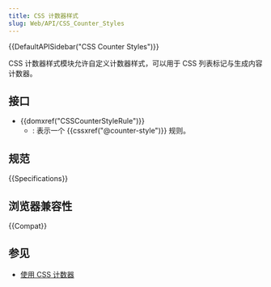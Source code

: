 ```yaml
---
title: CSS 计数器样式
slug: Web/API/CSS_Counter_Styles
---
```


{{DefaultAPISidebar("CSS Counter Styles")}}

CSS 计数器样式模块允许自定义计数器样式，可以用于 CSS 列表标记与生成内容计数器。

## 接口

- {{domxref("CSSCounterStyleRule")}}
  - : 表示一个 {{cssxref("@counter-style")}} 规则。

## 规范

{{Specifications}}

## 浏览器兼容性

{{Compat}}

## 参见

- [使用 CSS 计数器](/zh-CN/docs/Web/CSS/CSS_Counter_Styles/Using_CSS_counters)
